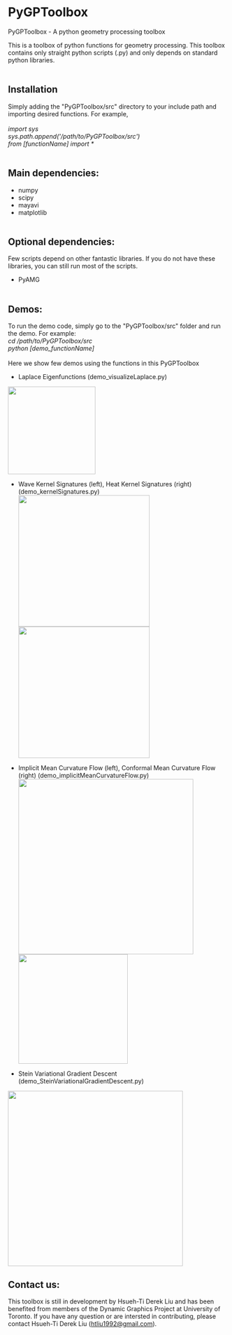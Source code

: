 # PyGPToolbox
PyGPToolbox - A python geometry processing toolbox

This is a toolbox of python functions for geometry processing. This toolbox contains only straight python scripts (.py) and only depends on standard python libraries. <br /><br />

## Installation 
Simply adding the "PyGPToolbox/src" directory to your include path and importing desired functions. For example,<br /><br />
_import sys_ <br />
_sys.path.append('/path/to/PyGPToolbox/src')_<br />
_from [functionName] import *_<br /><br />

## Main dependencies: <br />
- numpy<br />
- scipy<br />
- mayavi<br />
- matplotlib<br /><br />

## Optional dependencies: <br />
Few scripts depend on other fantastic libraries. If you do not have these libraries, you can still run most of the scripts. <br />
- PyAMG <br /><br />

## Demos: <br />
To run the demo code, simply go to the "PyGPToolbox/src" folder and run the demo. For example: <br />
_cd /path/to/PyGPToolbox/src_<br />
_python [demo_functionName]_<br /><br />
Here we show few demos using the functions in this PyGPToolbox<br />
- Laplace Eigenfunctions (demo_visualizeLaplace.py)<br />
<img src="https://github.com/htliu1992/PyGPToolbox/raw/master/figures/LaplaceModes.gif" width = "200"/>

- Wave Kernel Signatures (left), Heat Kernel Signatures (right) (demo_kernelSignatures.py)<br />
<img src="https://github.com/htliu1992/PyGPToolbox/raw/master/figures/WKS.gif" width = "300"/><img src="https://github.com/htliu1992/PyGPToolbox/raw/master/figures/HKS.gif" width = "300"/>

- Implicit Mean Curvature Flow (left), Conformal Mean Curvature Flow (right) (demo_implicitMeanCurvatureFlow.py)<br />
<img src="https://github.com/htliu1992/PyGPToolbox/raw/master/figures/implicitMCF.gif" width = "400"/><img src="https://github.com/htliu1992/PyGPToolbox/raw/master/figures/conformalMCF.gif" width = "250"/>

- Stein Variational Gradient Descent (demo_SteinVariationalGradientDescent.py)<br />
<img src="https://github.com/htliu1992/PyGPToolbox/raw/master/figures/SVGD.gif" width = "400"/>

## Contact us:<br />
This toolbox is still in development by Hsueh-Ti Derek Liu and has been benefited from members of the Dynamic Graphics Project at University of Toronto. If you have any question or are intersted in contributing, please contact Hsueh-Ti Derek Liu (htliu1992@gmail.com).
